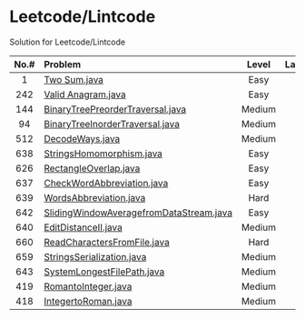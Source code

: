 # Leetcode/Lintcode
Solution for Leetcode/Lintcode

| **No.#**| **Problem**                         | **Level**     | **Language** |**Source**|
|  :-----:| :-----                              |   :---:       |    :---:     | :--:     |
| 1       | [Two Sum.java](Java/1_TwoSum.java)  |    Easy       |    Java      |Leetcode  |
|242      | [Valid Anagram.java](Java/242_ValidAnagram.java) | Easy|Java       |Leetcode  |
|144      | [BinaryTreePreorderTraversal.java](Java/144_BinaryTreePreorderTraversal.java)|Medium|Java|Leetcode  |
|94       | [BinaryTreeInorderTraversal.java](Java/94_BinaryTreeInorderTraversal.java)|Medium|Java| Leetcode  |
|512      | [DecodeWays.java](Java/512_DecodeWays.java)|Medium|Java|Lintcode
|638      | [StringsHomomorphism.java](Java/638_StringsHomomorphism.java)|Easy|Java|Lintcode|
|626      | [RectangleOverlap.java](Java/626_RectangleOverlap.java)|Easy|Java|Lintcode|
|637      | [CheckWordAbbreviation.java](Java/637_CheckWordAbbreviation.java)|Easy|Java|Lintcode|
|639      | [WordsAbbreviation.java](Java/639_WordsAbbreviation.java)|Hard|Java|Lintcode|
|642      | [SlidingWindowAveragefromDataStream.java](Java/642_SlidingWindowAveragefromDataStream.java)|Easy|Java|Lintcode|
|640      | [EditDistanceII.java](Java/640_EditDistanceII.java)|Medium|Java|Lintcode|
|660      | [ReadCharactersFromFile.java](Java/660_ReadCharactersFromFile.java)|Hard|Java|Lintcode|
|659      | [StringsSerialization.java](Java/659_StringsSerialization.java)|Medium|Java|Lintcode|
|643      | [SystemLongestFilePath.java](Java/643_SystemLongestFilePath.java)|Medium|Java|Lintcode|
|419      | [RomantoInteger.java](Java/419_RomantoInteger.java)|Medium|Java|Lintcode|
|418      | [IntegertoRoman.java](Java/418_IntegertoRoman.java)|Medium|Java|Lintcode|
